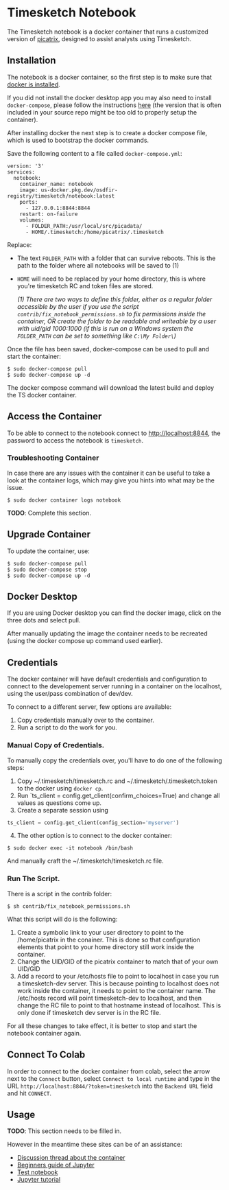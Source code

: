 # Timesketch Notebook

The Timesketch notebook is a docker container that runs a customized version
of [picatrix](https://github.com/google/picatrix), designed to assist analysts
using Timesketch.

## Installation

The notebook is a docker container, so the first step is to make sure that
[docker is installed](https://docs.docker.com/engine/install/).

If you did not install the docker desktop app you may also need to install
`docker-compose`, please follow the instructions
[here](https://docs.docker.com/compose/install/) (the version that is often
included in your source repo might be too old to properly setup the container).

After installing docker the next step is to create a docker compose file, which
is used to bootstrap the docker commands.

Save the following content to a file called `docker-compose.yml`:

```
version: '3'
services:
  notebook:
    container_name: notebook
    image: us-docker.pkg.dev/osdfir-registry/timesketch/notebook:latest
    ports:
      - 127.0.0.1:8844:8844
    restart: on-failure
    volumes:
      - FOLDER_PATH:/usr/local/src/picadata/
      - HOME/.timesketch:/home/picatrix/.timesketch
```

Replace:

+ The text `FOLDER_PATH` with a folder that can survive reboots. This is
the path to the folder where all notebooks will be saved to (1)
+ `HOME` will need to be replaced by your home directory, this is where
you're timesketch RC and token files are stored.

  *(1) There are two ways to define this folder, either as a regular folder 
  accessible by the user if you use the script `contrib/fix_notebook_permissions.sh`
  to fix permissions inside the container, OR create the folder to be readable
  and writeable by a user with uid/gid 1000:1000 (if this is run on a Windows
  system the `FOLDER_PATH` can be set to something like `C:\My Folder\`)*

Once the file has been saved, docker-compose can be used to pull and start
the container:

```shell
$ sudo docker-compose pull
$ sudo docker-compose up -d
```

The docker compose command will download the latest build and deploy the
TS docker container.


## Access the Container

To be able to connect to the notebook connect to
[http://localhost:8844](http://localhost:8844), the password to access
the notebook is `timesketch`.

### Troubleshooting Container

In case there are any issues with the container it can be useful to take
a look at the container logs, which may give you hints into what may
be the issue.

```shell
$ sudo docker container logs notebook
```

**TODO**: Complete this section.

## Upgrade Container

To update the container, use:

```shell
$ sudo docker-compose pull
$ sudo docker-compose stop
$ sudo docker-compose up -d
```

## Docker Desktop

If you are using Docker desktop you can find the docker image, click
on the three dots and select pull.

After manually updating the image the container needs to be recreated (using
the docker compose up command used earlier).

## Credentials

The docker container will have default credentials and configuration to connect
to the developement server running in a container on the localhost, using the
user/pass combination of dev/dev.

To connect to a different server, few options are available:

1. Copy credentials manually over to the container.
2. Run a script to do the work for you.

### Manual Copy of Credentials.

To manually copy the credentials over, you'll have to do one of the following
steps:

1. Copy ~/.timesketch/timesketch.rc and ~/.timesketch/.timesketch.token to
the docker using `docker cp`.
2. Run `ts_client = config.get_client(confirm_choices=True) and change all
values as questions come up.
3. Create a separate session using 
```python
ts_client = config.get_client(config_section='myserver')
```
4. The other option is to connect to the docker container:
```shell
$ sudo docker exec -it notebook /bin/bash
```

And manually craft the ~/.timesketch/timesketch.rc file.


### Run The Script.

There is a script in the contrib folder:

```shell
$ sh contrib/fix_notebook_permissions.sh
```

What this script will do is the following:

1. Create a symbolic link to your user directory to point to the /home/picatrix
in the conainer. This is done so that configuration elements that point to your
home directory still work inside the container.
2. Change the UID/GID of the picatrix container to match that of your own UID/GID
3. Add a record to your /etc/hosts file to point to localhost in case you run a
timesketch-dev server. This is because pointing to localhost does not work inside
the container, it needs to point to the container name. The /etc/hosts record
will point timesketch-dev to localhost, and then change the RC file to point
to that hostname instead of localhost. This is only done if timesketch dev
server is in the RC file.

For all these changes to take effect, it is better to stop and start the
notebook container again.

## Connect To Colab

In order to connect to the docker container from colab, select the arrow
next to the `Connect` button, select `Connect to local runtime` and type
in the URL `http://localhost:8844/?token=timesketch` into the `Backend URL`
field and hit `CONNECT`.

## Usage

**TODO**: This section needs to be filled in.

However in the meantime these sites can be of an assistance:

+ [Discussion thread about the container](https://github.com/google/timesketch/discussions/1515)
+ [Beginners guide of Jupyter](https://www.dataquest.io/blog/jupyter-notebook-tutorial/)
+ [Test notebook](https://colab.research.google.com/github/google/timesketch/blob/master/notebooks/colab-timesketch-demo.ipynb)
+ [Jupyter tutorial](https://www.datacamp.com/community/tutorials/tutorial-jupyter-notebook)

